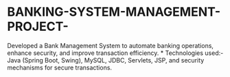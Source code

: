 # BANKING-SYSTEM-MANAGEMENT-PROJECT-
Developed a Bank Management System to automate banking operations, enhance security, and improve transaction efficiency.  *  Technologies used:- Java (Spring Boot, Swing), MySQL, JDBC, Servlets, JSP, and security mechanisms for secure transactions. 
